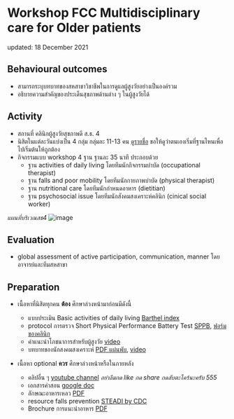 # Workshop FCC Multidisciplinary care for Older patients

updated: 18 December 2021

## Behavioural outcomes
* สามารถระบุบทบาทของสหสาชาวิชาชีพในการดูแลผู้สูงวัยอย่างเป็นองค์รวม
* อธิบายความสำคัญของประเด็นสุขภาพด้านต่าง ๆ ในผู้สูงวัยได้

## Activity
* สถานที่ คลินิกผู้สูงวัยสุขภาพดี ส.ธ. 4
* นิสิตในแต่ละวันแบ่งเป็น 4 กลุ่ม กลุ่มละ 11-13 คน  [ดูรายชื่อ](https://...) ขอให้ดูว่าตนเองเริ่มที่ฐานไหนเพื่อไปเริ่มต้นให้ถูกต้อง
* กิจกรรมแบบ workshop 4 ฐาน ฐานละ 35 นาที ประกอบด้วย
  *  ฐาน activities of daily living โดยทีมนักกิจกรรมบำบัด (occupational therapist)
  *  ฐาน falls and poor mobility โดยทีมนักกายภาพบำบัด (physical therapist)
  *  ฐาน nutritional care โดยทีมนักกำหนดอาหาร (dietitian)
  *  ฐาน psychosocial issue โดยทีมนักสังคมสงเคราะห์คลินิก (cinical social worker)

*แผนที่บริเวณสธ4*
![image](https://user-images.githubusercontent.com/67822332/109493588-4fbc1300-7abf-11eb-842c-4cd3859efe96.png)

 
## Evaluation
* global assessment of active participation, communication, manner โดยอาจารย์และทีมสหสาขา

## Preparation
* เนื้อหาที่นิสิตทุกคน __ต้อง__ ศึกษาล่วงหน้ามาก่อนมีดังนี้ 
  *  แบบประเมิน Basic activities of daily living [Barthel index](http://www.lpnh.go.th/lphc/file/bathel.pdf)
  *  protocol การตรวจ Short Physical Performance Battery Test [SPPB](https://drive.google.com/file/d/1B0e3Ip_lducG-mOMOLzATt7JhSr27hBF/view?usp=sharing), [ฟอร์มของคลินิก](https://drive.google.com/file/d/1sfv7WJ-FwurK1cU3jWGYN4Yp0XS6tdfb/view?usp=sharing)
  *  คำแนะนำโภชนาการสำหรับผู้สูงวัย [video](https://www.youtube.com/watch?v=10_C_YOslQA)
  *  บทบาทของนักสงคมสงเคราะห์ [PDF แผ่นพับ](https://drive.google.com/file/d/1uQNsLYD_kTIAJ1IzMjzxBsUAGh2T9zyf/view?usp=sharing), [video](https://www.youtube.com/watch?v=0yI4qnuhlLc)

* เนื้อหา optional __ควร__ ศึกษาล่วงหน้าหรือในภายหลัง
  *  คลิปอื่น ๆ [youtube channel](https://www.youtube.com/channel/UCUNk1fPbKpbJQ9SJ7N4yjnQ) _อย่าลืมกด like กด share กดสับตะไคร้นะครับ 555_
  *  เอกสารคำสอน [google doc](https://docs.google.com/document/d/1Y4Ql2DKXxf9FnU6fETwhfyXsUT6D5FLlHcq5fuZU20s/edit?usp=sharing)
  *  ลักษณะอาหารเหลว [PDF](https://drive.google.com/file/d/1bhF3rStkO-1-MhlTxud4R6z2X9XOr0CV/view?usp=sharing)
  *  resource falls prevention [STEADI by CDC](https://www.cdc.gov/steadi/index.html)
  *  Brochure การแนะนำอาหาร [PDF](https://github.com/mdcu/geriatric/blob/main/FCC/dietitians%20brochure.pdf)

